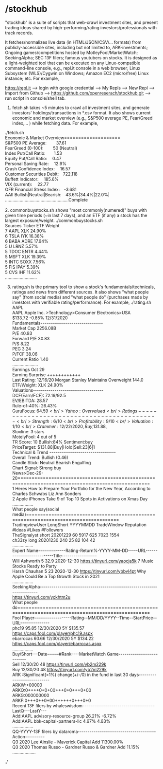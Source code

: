 
/stockhub
========
"stockhub" is a suite of scripts that web-crawl investment sites, and present trading ideas shared by high-performing/rating investors/professionals with track records.

It fetches/normalizes live data (in HTML/JSON/CSV/... formats) from publicly-accessible sites, including but not limited to, ARK-investments; Ongoing games/competitions hosted by MotleyFool/MarketWatch; SeekingAlpha; SEC 13F filers; famous youtubers on stocks. It is designed as a light-weighted tool that can be executed on any Linux-compatible command-line console, e.g., repl.it console in a web browser; Linux Subsystem (WLS)/Cygwin on Windows; Amazon EC2 (micro/free) Linux instance; etc. For example, 

https://repl.it --> login with google credential --> My Repls --> New Repl --> Import from Github --> https://github.com/openreserach/stockhub.git --> run script in console/shell tab.

1. fetch.sh takes ~5 minutes to crawl all investment sites, and generate investors' holdings/transactions in *.csv format. It also shows current economic and market overview (e.g., S&P500 average PE, Fear/Greed index,... ) while fetching data. For example,

./fetch.sh <br/>
Economic & Market Overview==================== <br/>
S&P500 PE Average:&emsp;&emsp;	37.61 <br/>
FearGreed (0-100):&emsp;&emsp;	50 (Neutral) <br/>
Index  Put/Call Ratio:&emsp;&emsp;1.53<br/>
Equity Put/Call Ratio:&emsp;    0.47<br/>
Personal Saving Rate:&emsp;     12.9%<br/>
Crash Confidence Index:&emsp;	16.57<br/>
Customer Securities Debit:&emsp;722,118<br/>
Buffett Indicator:&emsp;        185.6%<br/>
VIX (current):&emsp;            22.77<br/>
OFR Financial Stress Index:&emsp;-3.681<br/>
AAII Bullish|Neutral|Bearish:&emsp;43.6%|34.4%|22.0%|<br/>
....................................................Complete<br/>
<br/>
2. commonbuystocks.sh shows "most commonly(numered)" buys with given time periods (~in last 7 days), and an ETF (if any) a stock has the largest exposure/weight.
./commonbuystocks.sh <br/>
Sources Ticker    ETF   Weight<br/>
    7    AAPL     XLK  24.90%<br/>
    6    TSLA     IYK  16.38%<br/>
    6    BABA    ADRE  17.64%<br/>
    5       U    LRNZ   5.57%<br/>
    5    TDOC    ENTR   4.44%<br/>
    5    MSFT     XLK  19.39%<br/>
    5    INTC    SOXX   7.56%<br/>
    5     FIS    IPAY   5.39%<br/>
    5     CVS     IHF  11.62%<br/>
	..........................<br/>

3. rating.sh is the primary tool to show a stock's fundamentals/technicals, ratings and news from different sources. It also shows "what people say" (from social media) and "what people do" (purchases made by investors with verifiable rating/performance). For example, 
./rating.sh AAPL<br/>
AAPL Apple Inc. >Technology>Consumer Electronics>USA<br/>
$133.72 -0.85% 12/31/2020<br/>
Fundamentals--------------------------------<br/>
Market Cap      2256.08B<br/>
P/E             40.93<br/>
Forward P/E     30.83<br/>
P/S             8.22<br/>
PEG             3.24<br/>
P/FCF           38.06<br/>
Current Ratio   1.40<br/>
.....................<br/>
Earnings        Oct 29<br/>
Earning Surprise ++++++++++++<br/>
Last Rating:    12/16/20 Morgan Stanley Maintains Overweight 144.0<br/>
ETF/Weight:     XLK 24.90%<br/>
Valuations------------------------------------<br/>
DCF(Earn/FCF):  72.19/92.5<br/>
EV/EBITDA:      28.57<br/>
Rule-of-40%:    26.43%<br/>
GuruFocus:      $64.59<br/>
Yahoo:          Overvalued<br/>
Ratings-------------------------------------------<br/>
Strength:       6/10<br/>
Profitability:  9/10<br/>
Valuation:      1/10<br/>
Crammer:        12/22/2020,Buy,$131.88,<br/>
Stoxline:       3 stars<br/>
MotelyFool:     4 out of 5<br/>
TR Score:       10 Bullish:84% Sentiment:buy<br/>
PriceTarget:    $131.88|Buy|Hold|Sell:23|6|1<br/>
Technical & Trend ----------------------------------<br/>
Overall Trend:  Bullish (0.46)<br/>
Candle Stick:   Neutral Bearish Engulfing<br/>
Chart Signal:   Strong buy<br/>
News>Dec-29-20==================================================================================================<br/>
1   Heres How to Prepare Your Portfolio for the New Year, According to Charles Schwabs Liz Ann Sonders<br/>
2   Apple iPhones Take 9 of Top 10 Spots in Activations on Xmas Day<br/>
.................<br/>
What people say(social media)====================================================================================<br/>
TradingviewUser               LongShort YYYYMMDD  TradeWindow Reputation  #Ideas    #Likes    #Followers<br/>
TheSignalyst                  short     20201229  60          5917        625       7023      1554      <br/>
ch33zy                        long      20201230  240         25          82        104       42        <br/>
.................<br/>
Expert Name--------------Rating-Return%-YYYY-MM-DD-----URL---------------------------Title------------------<br/>
Will Ashworth              5    32.9    2020-12-30     https://tinyurl.com/yaocja5k  7 Music Stocks Ready to Party<br/>
Harsh Chauhan              5    23      2020-12-30     https://tinyurl.com/ybbvl4pt  Why Apple Could Be a Top Growth Stock in 2021<br/>
.................<br/>
SeekingAlpha-------------------------------------------------------------------------<br/>
https://tinyurl.com/yckhtm2u<br/>
What people do===================================================================================================<br/>
Fool Player-------------------Rating--MM/DD/YYYY--Time--StartPrice--URL---------------<br/>
phc19                         95.85   12/30/2020  5Y    $135.57     https://caps.fool.com/player/phc19.aspx<br/>
ebarrocas                     60.66   12/30/2020  5Y    $134.22     https://caps.fool.com/player/ebarrocas.aspx<br/>
.................<br/>
Buy/Short---Date------#Rank----MarketWatch Game---------------------------<br/>
Sell        12/30/20  48       https://tinyurl.com/yb2m229k<br/>
Buy         12/30/20  48       https://tinyurl.com/yb2m229k<br/>
ARK :Significant(>1%) change(+/-/0) in the fund in last 30 days----------------------------<br/>
ARKW:+00000<br/>
ARKQ:0++++0+0+00+++0+0+++0+00<br/>
ARKG:000000000<br/>
ARKF:0+++0++0+00++++++0+++0+0<br/>
Recent 13F filers by whaleswisdom-------------------------------------LastQ---LastY---<br/>
Add:AAPL  advisory-resource-group                                     26.21%  -6.72%  <br/>
Add:AAPL  bbk-capital-partners-llc                                    4.67%   4.63%   <br/>
.................<br/>
QQ-YYYY-13F filers by dataroma----------------------------------------Action----------<br/>
Q3 2020 Lee Ainslie - Maverick Capital                                Add 11300.00%  <br/>
Q3 2020 Thomas Russo - Gardner Russo & Gardner                        Add 11.15%     <br/>
...................

./
